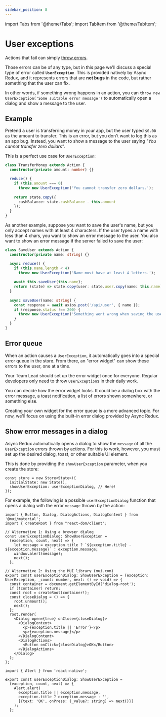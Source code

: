 ```yaml
---
sidebar_position: 8
---
```


import Tabs from '@theme/Tabs';
import TabItem from '@theme/TabItem';

# User exceptions

Actions that fail can simply [throw errors](./advanced-actions/errors-thrown-by-actions).

Those errors can be of any type, but in this page we'll discuss a special type of
error called **`UserException`**.
This is provided natively by Async Redux, and it represents errors that are **not bugs** in the
code, but rather something that the user can fix.

In other words, if something wrong happens in an action,
you can `throw new UserException('Some suitable error message')` to automatically
open a dialog and show a message to the user.

## Example

Pretend a user is transferring money in your app,
but the user typed `$0.00` as the amount to transfer.
This is an error, but you don't want to log this as an app bug.
Instead, you want to show a message to the user saying _"You cannot transfer zero dollars"_.

This is a perfect use case for `UserException`:

```ts
class TransferMoney extends Action {
  constructor(private amount: number) {}

  reduce() {
    if (this.amount === 0) 
      throw new UserException('You cannot transfer zero dollars.');
    
    return state.copy({
      cashBalance: state.cashBalance - this.amount
    });    
  }
}
```

As another example, suppose you want to save the user's name,
but you only accept names with at least 4 characters.
If the user types a name with less than 4 chars, you want to show an error message to the user.
You also want to show an error message if the server failed to save the user:

```ts
class SaveUser extends Action {
  constructor(private name: string) {}

  async reduce() {
    if (this.name.length < 4) 
      throw new UserException('Name must have at least 4 letters.');
    
    await this.saveUser(this.name);
    return (state) => state.copy(user: state.user.copy(name: this.name);
  }
  
  async saveUser(name: string) {
    const response = await axios.post('/api/user', { name });
    if (response.status !== 200) {
      throw new UserException('Something went wrong when saving the user');
    }
  }    
}
```

## Error queue

When an action causes a `UserException`, it automatically goes into a special error queue in the
store. From there, an "error widget" can show these errors to the user, one at a time.

Your Team Lead should set up the error widget once for everyone. Regular developers only need to
throw `UserException`s in their daily work.

You can decide how the error widget looks. It could be a dialog box with the error message, a toast
notification, a list of errors shown somewhere, or something else.

Creating your own widget for the error queue is a more advanced topic. For now, we'll focus on
using the built-in error dialog provided by Async Redux.

## Show error messages in a dialog

Async Redux automatically opens a dialog to show the `message` of all the `UserException` errors
thrown by actions. For this to work, however, you must set up the desired dialog,
toast, or other suitable UI element.

This is done by providing the `showUserException` parameter, when you create the store:

```tsx
const store = new Store<State>({
  initialState: new State(),
  showUserException: userExceptionDialog, // Here!
});
```

For example, the following is a possible `userExceptionDialog` function that opens a dialog with
the error `message` thrown by the action:

<Tabs>
<TabItem value="rw" label="React">

```tsx
import { Button, Dialog, DialogActions, DialogContent } from '@mui/material';
import { createRoot } from "react-dom/client";

// Alternative 1: Using a browser dialog
const userExceptionDialog: ShowUserException =
  (exception, count, next) => {
    let message = exception.title ? `${exception.title} - ${exception.message}` : exception.message;
    window.alert(message);
    next();
  };
  
// Alternative 2: Using the MUI library (mui.com) 
export const userExceptionDialog: ShowUserException = (exception: UserException, _count: number, next: () => void) => {
  const container = document.getElementById('dialog-root');
  if (!container) return;
  const root = createRoot(container!);
  const closeDialog = () => {
    root.unmount();
    next();
  };
  root.render(
    <Dialog open={true} onClose={closeDialog}>
      <DialogContent>
        <p>{exception.title || 'Error'}</p>
        <p>{exception.message}</p>
      </DialogContent>
      <DialogActions>
        <Button onClick={closeDialog}>OK</Button>
      </DialogActions>
    </Dialog>
  );
};
```

</TabItem>
<TabItem value="rn" label="React Native">

```tsx 
import { Alert } from 'react-native';

export const userExceptionDialog: ShowUserException =
  (exception, count, next) => {
    Alert.alert(
      exception.title || exception.message,
      exception.title ? exception.message : '',
      [{text: 'OK', onPress: (_value?: string) => next()}]
    );
  };
```

</TabItem>
</Tabs>

